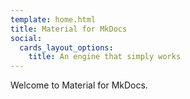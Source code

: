 ```yaml
---
template: home.html
title: Material for MkDocs
social:
  cards_layout_options:
    title: An engine that simply works
---
```


Welcome to Material for MkDocs.